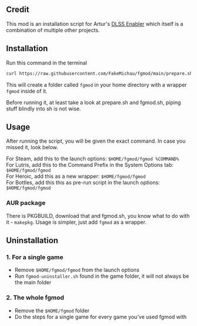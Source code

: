 ## Credit
This mod is an installation script for Artur's [DLSS Enabler](https://github.com/artur-graniszewski/DLSS-Enabler) which itself is a combination of multiple other projects.

## Installation
Run this command in the terminal
```sh
curl https://raw.githubusercontent.com/FakeMichau/fgmod/main/prepare.sh | bash --
```
This will create a folder called ``fgmod`` in your home directory with a wrapper ``fgmod`` inside of it.

Before running it, at least take a look at prepare.sh and fgmod.sh, piping stuff blindly into sh is not wise.

## Usage
After running the script, you will be given the exact command. In case you missed it, look below.

For Steam, add this to the launch options: ``$HOME/fgmod/fgmod %COMMAND%``  
For Lutris, add this to the Command Prefix in the System Options tab: ``$HOME/fgmod/fgmod``  
For Heroic, add this as a new wrapper: ``$HOME/fgmod/fgmod``  
For Bottles, add this this as pre-run script in the launch options: ``$HOME/fgmod/fgmod``  

### AUR package
There is PKGBUILD, download that and fgmod.sh, you know what to do with it - ``makepkg``. Usage is simpler, just add ``fgmod`` as a wrapper.

## Uninstallation
### 1. For a single game
- Remove ``$HOME/fgmod/fgmod`` from the launch options
- Run ``fgmod-uninstaller.sh`` found in the game folder, it will not always be the main folder


### 2. The whole fgmod
- Remove the ``$HOME/fgmod`` folder
- Do the steps for a single game for every game you've used fgmod with 
